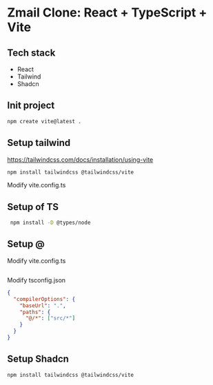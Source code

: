 # Zmail Clone: React + TypeScript + Vite

## Tech stack

- React
- Tailwind
- Shadcn

## Init project

```sh
npm create vite@latest .
```

## Setup tailwind

https://tailwindcss.com/docs/installation/using-vite

```sh
npm install tailwindcss @tailwindcss/vite
```

Modify vite.config.ts

## Setup of TS

```sh
 npm install -D @types/node
```

## Setup @

Modify vite.config.ts

```js

```

Modify tsconfig.json

```json
{
  "compilerOptions": {
    "baseUrl": ".",
    "paths": {
      "@/*": ["src/*"]
    }
  }
}
```

## Setup Shadcn

```sh
npm install tailwindcss @tailwindcss/vite
```
